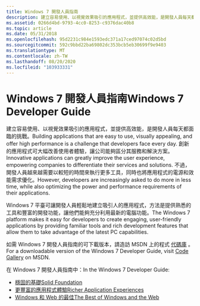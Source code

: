 ```yaml
---
title: Windows 7 開發人員指南
description: 建立容易使用、以視覺效果吸引的應用程式，並提供高效能，是開發人員每天都面臨的挑戰。
ms.assetid: 0266d4bd-9793-4cc0-8253-c9376dac40b8
ms.topic: article
ms.date: 05/31/2018
ms.openlocfilehash: 95d2231c984e1593edc371a17ced97074c02d5bd
ms.sourcegitcommit: 592c9bbd22ba69802dc353bcb5eb30699f9e9403
ms.translationtype: MT
ms.contentlocale: zh-TW
ms.lasthandoff: 08/20/2020
ms.locfileid: "103933331"
---
```

# <a name="windows-7-developer-guide"></a><span data-ttu-id="949a3-103">Windows 7 開發人員指南</span><span class="sxs-lookup"><span data-stu-id="949a3-103">Windows 7 Developer Guide</span></span>

<span data-ttu-id="949a3-104">建立容易使用、以視覺效果吸引的應用程式，並提供高效能，是開發人員每天都面臨的挑戰。</span><span class="sxs-lookup"><span data-stu-id="949a3-104">Building applications that are easy to use, visually appealing, and offer high performance is a challenge that developers face every day.</span></span> <span data-ttu-id="949a3-105">創新的應用程式可大幅改善使用者體驗，讓公司能夠區分其服務和解決方案。</span><span class="sxs-lookup"><span data-stu-id="949a3-105">Innovative applications can greatly improve the user experience, empowering companies to differentiate their services and solutions.</span></span> <span data-ttu-id="949a3-106">不過，開發人員越來越需要以較短的時間來執行更多工具，同時也將應用程式的電源和效能需求優化。</span><span class="sxs-lookup"><span data-stu-id="949a3-106">However, developers are increasingly asked to do more in less time, while also optimizing the power and performance requirements of their applications.</span></span>

<span data-ttu-id="949a3-107">Windows 7 平臺可讓開發人員輕鬆地建立吸引人的應用程式，方法是提供熟悉的工具和豐富的開發功能，讓他們能夠充分利用最新的電腦功能。</span><span class="sxs-lookup"><span data-stu-id="949a3-107">The Windows 7 platform makes it easy for developers to create engaging, user-friendly applications by providing familiar tools and rich development features that allow them to take advantage of the latest PC capabilities.</span></span>

<span data-ttu-id="949a3-108">如需 Windows 7 開發人員指南的可下載版本，請造訪 MSDN 上的程式 [代碼庫](/samples/browse/?redirectedfrom=MSDN-samples) 。</span><span class="sxs-lookup"><span data-stu-id="949a3-108">For a downloadable version of the Windows 7 Developer Guide, visit [Code Gallery](/samples/browse/?redirectedfrom=MSDN-samples) on MSDN.</span></span>

<span data-ttu-id="949a3-109">在 Windows 7 開發人員指南中：</span><span class="sxs-lookup"><span data-stu-id="949a3-109">In the Windows 7 Developer Guide:</span></span>

-   [<span data-ttu-id="949a3-110">穩固的基礎</span><span class="sxs-lookup"><span data-stu-id="949a3-110">Solid Foundation</span></span>](solid-foundation.md)
-   [<span data-ttu-id="949a3-111">更豐富的應用程式體驗</span><span class="sxs-lookup"><span data-stu-id="949a3-111">Richer Application Experiences</span></span>](richer-application-experiences.md)
-   [<span data-ttu-id="949a3-112">Windows 和 Web 的最佳</span><span class="sxs-lookup"><span data-stu-id="949a3-112">The Best of Windows and the Web</span></span>](the-best-of-windows-and-the-web.md)

 

 
